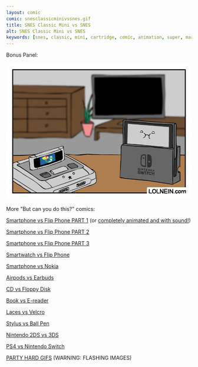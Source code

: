 ```yaml
---
layout: comic
comic: snesclassicminivssnes.gif
title: SNES Classic Mini vs SNES
alt: SNES Classic Mini vs SNES
keywords: [snes, classic, mini, cartridge, comic, animation, super, mario]
---
```


Bonus Panel:

![SNES Classic Mini vs SNES](/images/snesclassicminivssnes_bonus.gif)

More "But can you do this?" comics:

[Smartphone vs Flip Phone PART 1](http://lolnein.com/2013/08/28/smartphones/) (or [completely animated and with sound!](https://youtu.be/JtQsyorF4WA))

[Smartphone vs Flip Phone PART 2](http://lolnein.com/2014/10/01/smartphones2/)

[Smartphone vs Flip Phone PART 3](http://lolnein.com/2016/09/12/galaxynote7vsflipphone/)

[Smartwatch vs Flip Phone](http://lolnein.com/2015/04/24/smartwatches/)

[Smartphone vs Nokia](http://lolnein.com/2016/09/16/smartphonevsnokia/)

[Airpods vs Earbuds](http://lolnein.com/2016/09/08/airpodsvsearbuds/)

[CD vs Floppy Disk](http://lolnein.com/2015/05/11/cdvsfloppydisk/)

[Book vs E-reader](http://lolnein.com/2016/03/03/bookvsereader/)

[Laces vs Velcro](http://lolnein.com/2016/07/28/lacesvsvelcro/)

[Stylus vs Ball Pen](http://lolnein.com/2015/09/25/stylusvsballpen/)

[Nintendo 2DS vs 3DS](http://lolnein.com/2013/09/06/2ds/)

[PS4 vs Nintendo Switch](http://lolnein.com/2016/10/21/ps4vsnintendoswitch/)

[PARTY HARD GIFS](http://blog.lolnein.com/2013/09/19/partyhard/) (WARNING: FLASHING IMAGES)